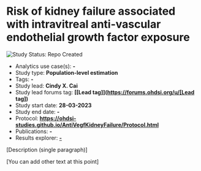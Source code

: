 Risk of kidney failure associated with intravitreal anti-vascular endothelial growth factor exposure
=============

<img src="https://img.shields.io/badge/Study%20Status-Repo%20Created-lightgray.svg" alt="Study Status: Repo Created">

- Analytics use case(s): **-**
- Study type: **Population-level estimation**
- Tags: **-**
- Study lead: **Cindy X. Cai**
- Study lead forums tag: **[[Lead tag]](https://forums.ohdsi.org/u/[Lead tag])**
- Study start date: **28-03-2023**
- Study end date: **-**
- Protocol: **https://ohdsi-studies.github.io/AntiVegfKidneyFailure/Protocol.html**
- Publications: **-**
- Results explorer: **[-](https://data.ohdsi.org/AntiVegfKidneyFailure/)**

[Description (single paragraph)]

[You can add other text at this point]
